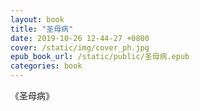 ```yaml
---
layout: book
title: "圣母病"
date: 2019-10-26 12-44-27 +0800
cover: /static/img/cover_ph.jpg
epub_book_url: /static/public/圣母病.epub
categories: book
---
```


《圣母病》